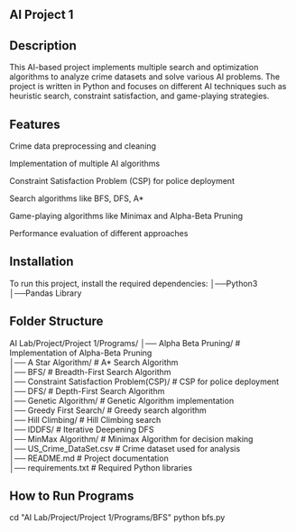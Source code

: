 ## AI Project 1
## Description
This AI-based project implements multiple search and optimization algorithms to analyze crime datasets and solve various AI problems. The project is written in Python and focuses on different AI techniques such as heuristic search, constraint satisfaction, and game-playing strategies.

## Features
Crime data preprocessing and cleaning

Implementation of multiple AI algorithms

Constraint Satisfaction Problem (CSP) for police deployment

Search algorithms like BFS, DFS, A*

Game-playing algorithms like Minimax and Alpha-Beta Pruning

Performance evaluation of different approaches

## Installation
To run this project, install the required dependencies:
│──Python3
│──Pandas Library
 
## Folder Structure
 
AI Lab/Project/Project 1/Programs/
│── Alpha Beta Pruning/              # Implementation of Alpha-Beta Pruning  
│── A Star Algorithm/                # A* Search Algorithm  
│── BFS/                              # Breadth-First Search Algorithm  
│── Constraint Satisfaction Problem(CSP)/  # CSP for police deployment  
│── DFS/                              # Depth-First Search Algorithm  
│── Genetic Algorithm/                # Genetic Algorithm implementation  
│── Greedy First Search/              # Greedy search algorithm  
│── Hill Climbing/                    # Hill Climbing search  
│── IDDFS/                            # Iterative Deepening DFS  
│── MinMax Algorithm/                 # Minimax Algorithm for decision making  
│── US_Crime_DataSet.csv              # Crime dataset used for analysis  
│── README.md                         # Project documentation  
│── requirements.txt                   # Required Python libraries  
 
## How to Run Programs
cd "AI Lab/Project/Project 1/Programs/BFS"
python bfs.py
